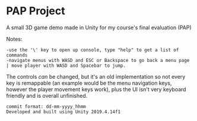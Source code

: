 # PAP Project
A small 3D game demo made in Unity for my course's final evaluation (PAP)

Notes:
```
-use the '\' key to open up console, type "help" to get a list of commands
-navigate menus with WASD and ESC or Backspace to go back a menu page | move player with WASD and Spacebar to jump.
```

The controls *can* be changed, but it's an old implementation so not every key is remappable (an example would be the menu navigation keys, however the player movement keys work), plus the UI isn't very keyboard friendly and is overall unfinished.

```
commit format: dd-mm-yyyy_hhmm
Developed and built using Unity 2019.4.14f1
```

